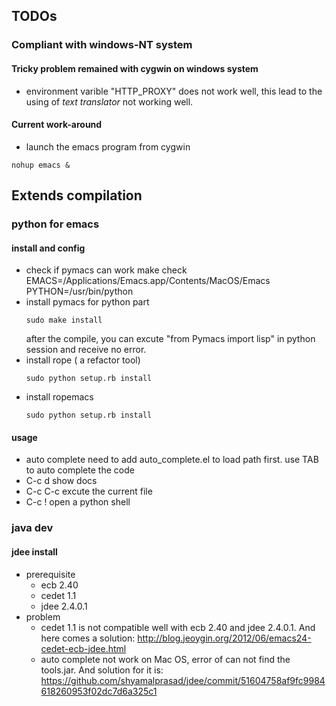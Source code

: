 ## TODOs ##

### Compliant with windows-NT system ###

#### Tricky problem remained with cygwin on windows system ####
+ environment varible "HTTP_PROXY" does not work well, this lead to the using of *text translator* not working well.

#### Current work-around ####
+ launch the emacs program from cygwin  
```shell
nohup emacs &
```


## Extends compilation ##

### python for emacs ###

#### install and config ####
- check if pymacs can work
  make check EMACS=/Applications/Emacs.app/Contents/MacOS/Emacs PYTHON=/usr/bin/python
- install pymacs for python part  
  ```shell
  sudo make install
  ```
  after the compile, you can excute "from Pymacs import lisp" in python session and receive no error.
- install rope ( a refactor tool)  
  ```shell
  sudo python setup.rb install
  ```
- install ropemacs  
  ```shell
  sudo python setup.rb install
  ```

#### usage ####
- auto complete
  need to add auto_complete.el to load path first.
  use TAB to auto complete the code
- C-c d
  show docs
- C-c C-c
  excute the current file
- C-c !
  open a python shell
  
### java dev ###

#### jdee install ####
- prerequisite
  - ecb 2.40
  - cedet 1.1
  - jdee 2.4.0.1
- problem
  - cedet 1.1 is not compatible well with ecb 2.40 and jdee 2.4.0.1. And here comes a solution:
  <http://blog.jeoygin.org/2012/06/emacs24-cedet-ecb-jdee.html>
  - auto complete not work on Mac OS, error of can not find the tools.jar. And solution for it is:
  <https://github.com/shyamalprasad/jdee/commit/51604758af9fc9984618260953f02dc7d6a325c1>
  

